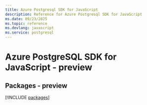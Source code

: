 ```yaml
---
title: Azure Postgresql SDK for JavaScript
description: Reference for Azure Postgresql SDK for JavaScript
ms.date: 09/23/2025
ms.topic: reference
ms.devlang: javascript
ms.service: postgresql
---
```

# Azure PostgreSQL SDK for JavaScript - preview
## Packages - preview
[!INCLUDE [packages](postgresql-index.md)]